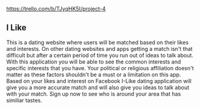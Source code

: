 https://trello.com/b/TJyqHK5I/project-4

## I Like 

This is a dating website where users will be matched based on their likes and interests. On other dating websites and apps getting a match isn't that difficult but after a certain period of time you run out of ideas to talk about. With this application you will be able to see the common interests and specific interests that you have. Your political or religious affiliation doesn't matter as these factors shouldn't be a must or a limitation on this app. Based on your likes and interest on Facebook I-Like dating application will give you a more accurate match and will also give you ideas to talk about with your match. Sign up now to see who is around your area that has similiar tastes. 
